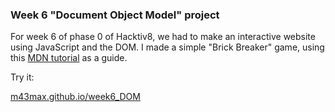 ### Week 6 "Document Object Model" project

For week 6 of phase 0 of Hacktiv8, we had to make an interactive website using JavaScript
and the DOM. I made a simple "Brick Breaker" game, using this
[MDN tutorial](https://developer.mozilla.org/en-US/docs/Games/Tutorials/2D_Breakout_game_pure_JavaScript) as a guide.

Try it:

[m43max.github.io/week6_DOM](https://m43max.github.io/week6_DOM/)
